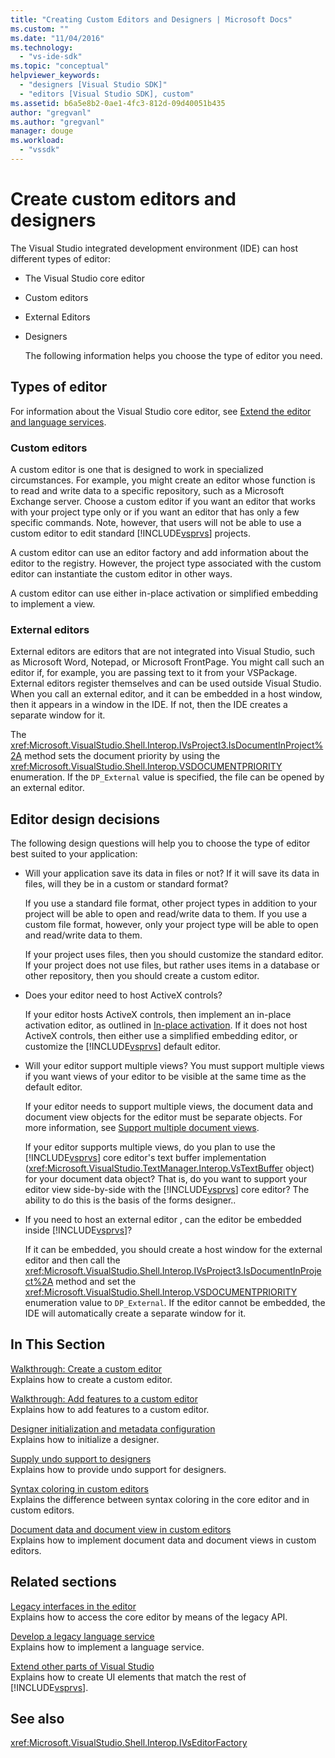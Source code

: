```yaml
---
title: "Creating Custom Editors and Designers | Microsoft Docs"
ms.custom: ""
ms.date: "11/04/2016"
ms.technology: 
  - "vs-ide-sdk"
ms.topic: "conceptual"
helpviewer_keywords: 
  - "designers [Visual Studio SDK]"
  - "editors [Visual Studio SDK], custom"
ms.assetid: b6a5e8b2-0ae1-4fc3-812d-09d40051b435
author: "gregvanl"
ms.author: "gregvanl"
manager: douge
ms.workload: 
  - "vssdk"
---
```

# Create custom editors and designers
The Visual Studio integrated development environment (IDE) can host different types of editor:  
  
- The Visual Studio core editor  
  
- Custom editors  
  
- External Editors  
  
- Designers  
  
  The following information helps you choose the type of editor you need.  
  
## Types of editor  
 For information about the Visual Studio core editor, see [Extend the editor and language services](../extensibility/extending-the-editor-and-language-services.md).  
  
### Custom editors  
 A custom editor is one that is designed to work in specialized circumstances. For example, you might create an editor whose function is to read and write data to a specific repository, such as a Microsoft Exchange server. Choose a custom editor if you want an editor that works with your project type only or if you want an editor that has only a few specific commands. Note, however, that users will not be able to use a custom editor to edit standard [!INCLUDE[vsprvs](../code-quality/includes/vsprvs_md.md)] projects.  
  
 A custom editor can use an editor factory and add information about the editor to the registry. However, the project type associated with the custom editor can instantiate the custom editor in other ways.  
  
 A custom editor can use either in-place activation or simplified embedding to implement a view.  
  
### External editors  
 External editors are editors that are not integrated into Visual Studio, such as Microsoft Word, Notepad, or Microsoft FrontPage. You might call such an editor if, for example, you are passing text to it from your VSPackage. External editors register themselves and can be used outside Visual Studio. When you call an external editor, and it can be embedded in a host window, then it appears in a window in the IDE. If not, then the IDE creates a separate window for it.  
  
 The <xref:Microsoft.VisualStudio.Shell.Interop.IVsProject3.IsDocumentInProject%2A> method sets the document priority by using the <xref:Microsoft.VisualStudio.Shell.Interop.VSDOCUMENTPRIORITY> enumeration. If the `DP_External` value is specified, the file can be opened by an external editor.  
  
## Editor design decisions  
 The following design questions will help you to choose the type of editor best suited to your application:  
  
- Will your application save its data in files or not? If it will save its data in files, will they be in a custom or standard format?  
  
   If you use a standard file format, other project types in addition to your project will be able to open and read/write data to them. If you use a custom file format, however, only your project type will be able to open and read/write data to them.  
  
   If your project uses files, then you should customize the standard editor. If your project does not use files, but rather uses items in a database or other repository, then you should create a custom editor.  
  
- Does your editor need to host ActiveX controls?  
  
   If your editor hosts ActiveX controls, then implement an in-place activation editor, as outlined in [In-place activation](../extensibility/in-place-activation.md). If it does not host ActiveX controls, then either use a simplified embedding editor, or customize the [!INCLUDE[vsprvs](../code-quality/includes/vsprvs_md.md)] default editor.  
  
- Will your editor support multiple views? You must support multiple views if you want views of your editor to be visible at the same time as the default editor.  
  
   If your editor needs to support multiple views, the document data and document view objects for the editor must be separate objects. For more information, see [Support multiple document views](../extensibility/supporting-multiple-document-views.md).  
  
   If your editor supports multiple views, do you plan to use the [!INCLUDE[vsprvs](../code-quality/includes/vsprvs_md.md)] core editor's text buffer implementation (<xref:Microsoft.VisualStudio.TextManager.Interop.VsTextBuffer> object) for your document data object? That is, do you want to support your editor view side-by-side with the [!INCLUDE[vsprvs](../code-quality/includes/vsprvs_md.md)] core editor? The ability to do this is the basis of the forms designer..  
  
- If you need to host an external editor , can the editor be embedded inside [!INCLUDE[vsprvs](../code-quality/includes/vsprvs_md.md)]?  
  
   If it can be embedded, you should create a host window for the external editor and then call the <xref:Microsoft.VisualStudio.Shell.Interop.IVsProject3.IsDocumentInProject%2A> method and set the <xref:Microsoft.VisualStudio.Shell.Interop.VSDOCUMENTPRIORITY> enumeration value to `DP_External`. If the editor cannot be embedded, the IDE will automatically create a separate window for it.  
  
## In This Section  
 [Walkthrough: Create a custom editor](../extensibility/walkthrough-creating-a-custom-editor.md)  
 Explains how to create a custom editor.  
  
 [Walkthrough: Add features to a custom editor](../extensibility/walkthrough-adding-features-to-a-custom-editor.md)  
 Explains how to add features to a custom editor.  
  
 [Designer initialization and metadata configuration](../extensibility/designer-initialization-and-metadata-configuration.md)  
 Explains how to initialize a designer.  
  
 [Supply undo support to designers](../extensibility/supplying-undo-support-to-designers.md)  
 Explains how to provide undo support for designers.  
  
 [Syntax coloring in custom editors](../extensibility/syntax-coloring-in-custom-editors.md)  
 Explains the difference between syntax coloring in the core editor and in custom editors.  
  
 [Document data and document view in custom editors](../extensibility/document-data-and-document-view-in-custom-editors.md)  
 Explains how to implement document data and document views in custom editors.  
  
## Related sections  
 [Legacy interfaces in the editor](../extensibility/legacy-interfaces-in-the-editor.md)  
 Explains how to access the core editor by means of the legacy API.  
  
 [Develop a legacy language service](../extensibility/internals/developing-a-legacy-language-service.md)  
 Explains how to implement a language service.  
  
 [Extend other parts of Visual Studio](../extensibility/extending-other-parts-of-visual-studio.md)  
 Explains how to create UI elements that match the rest of [!INCLUDE[vsprvs](../code-quality/includes/vsprvs_md.md)].  
  
## See also  
 <xref:Microsoft.VisualStudio.Shell.Interop.IVsEditorFactory>